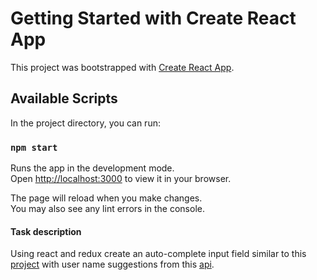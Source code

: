 # Getting Started with Create React App

This project was bootstrapped with [Create React App](https://github.com/facebook/create-react-app).

## Available Scripts

In the project directory, you can run:

### `npm start`

Runs the app in the development mode.\
Open [http://localhost:3000](http://localhost:3000) to view it in your browser.

The page will reload when you make changes.\
You may also see any lint errors in the console.

#### Task description

Using react and redux create an auto-complete input field similar to this [project](https://www.w3schools.com/howto/howto_js_autocomplete.asp) with user name suggestions from this [api](https://jsonplaceholder.typicode.com/users).
